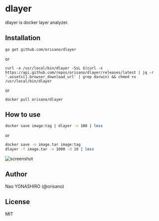 # dlayer
dlayer is docker layer analyzer.

## Installation
```bash
go get github.com/orisano/dlayer
```
or
```
curl -o /usr/local/bin/dlayer -SsL $(curl -s https://api.github.com/repos/orisano/dlayer/releases/latest | jq -r '.assets[].browser_download_url' | grep darwin) && chmod +x /usr/local/bin/dlayer
```
or
```
docker pull orisano/dlayer
```

## How to use
```bash 
docker save image:tag | dlayer -n 100 | less
```
or
```bash
docker save -o image.tar image:tag
dlayer -f image.tar -n 1000 -d 10 | less
```

![screenshot](https://github.com/orisano/dlayer/raw/images/images/screenshot.png)

## Author
Nao YONASHIRO (@orisano)

## License
MIT

